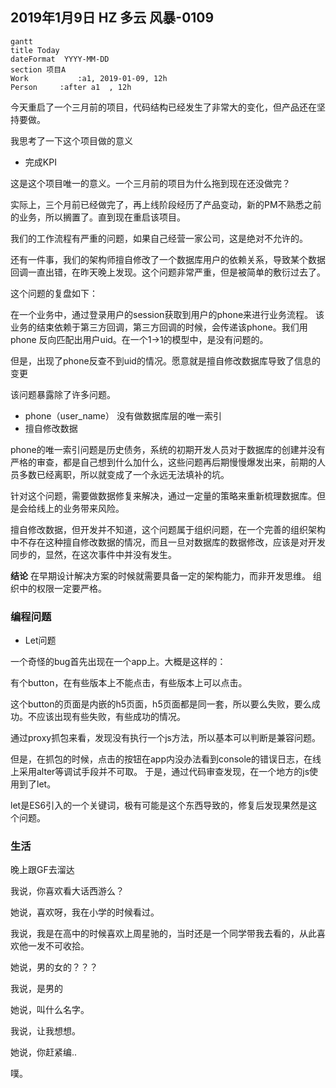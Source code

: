 ## 2019年1月9日 HZ 多云  风暴-0109

```mermaid
gantt
title Today
dateFormat  YYYY-MM-DD
section 项目A
Work           :a1, 2019-01-09, 12h
Person     :after a1  , 12h
```


今天重启了一个三月前的项目，代码结构已经发生了非常大的变化，但产品还在坚持要做。

我思考了一下这个项目做的意义
-  完成KPI

这是这个项目唯一的意义。一个三月前的项目为什么拖到现在还没做完？

实际上，三个月前已经做完了，再上线阶段经历了产品变动，新的PM不熟悉之前的业务，所以搁置了。直到现在重启该项目。

我们的工作流程有严重的问题，如果自己经营一家公司，这是绝对不允许的。


还有一件事，我们的架构师擅自修改了一个数据库用户的依赖关系，导致某个数据回调一直出错，在昨天晚上发现。这个问题非常严重，但是被简单的敷衍过去了。


这个问题的复盘如下：

在一个业务中，通过登录用户的session获取到用户的phone来进行业务流程。
该业务的结束依赖于第三方回调，第三方回调的时候，会传递该phone。我们用phone 反向匹配出用户uid。在一个1->1的模型中，是没有问题的。

但是，出现了phone反查不到uid的情况。愿意就是擅自修改数据库导致了信息的变更

该问题暴露除了许多问题。
- phone（user_name） 没有做数据库层的唯一索引
- 擅自修改数据

phone的唯一索引问题是历史债务，系统的初期开发人员对于数据库的创建并没有严格的审查，都是自己想到什么加什么，这些问题再后期慢慢爆发出来，前期的人员多数已经离职，所以就变成了一个永远无法填补的坑。

针对这个问题，需要做数据修复来解决，通过一定量的策略来重新梳理数据库。但是会给线上的业务带来风险。

擅自修改数据，但开发并不知道，这个问题属于组织问题，在一个完善的组织架构中不存在这种擅自修改数据的情况，而且一旦对数据库的数据修改，应该是对开发同步的，显然，在这次事件中并没有发生。

**结论**
在早期设计解决方案的时候就需要具备一定的架构能力，而非开发思维。
组织中的权限一定要严格。


### 编程问题

- Let问题

一个奇怪的bug首先出现在一个app上。大概是这样的：

有个button，在有些版本上不能点击，有些版本上可以点击。

这个button的页面是内嵌的h5页面，h5页面都是同一套，所以要么失败，要么成功。不应该出现有些失败，有些成功的情况。

通过proxy抓包来看，发现没有执行一个js方法，所以基本可以判断是兼容问题。

但是，在抓包的时候，点击的按钮在app内没办法看到console的错误日志，在线上采用alter等调试手段并不可取。
于是，通过代码审查发现，在一个地方的js使用到了let。


let是ES6引入的一个关键词，极有可能是这个东西导致的，修复后发现果然是这个问题。




###  生活
晚上跟GF去溜达  

我说，你喜欢看大话西游么？  

她说，喜欢呀，我在小学的时候看过。  

我说，我是在高中的时候喜欢上周星驰的，当时还是一个同学带我去看的，从此喜欢他一发不可收拾。 

她说，男的女的？？？  

我说，是男的  

她说，叫什么名字。  

我说，让我想想。  

她说，你赶紧编..  

噗。





